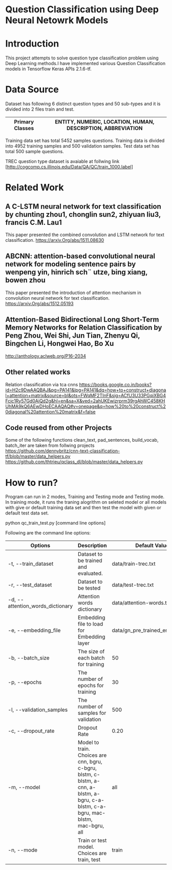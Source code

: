 # Question Classification using Deep Neural Netowrk Models

# Introduction

This project attempts to solve question type classification problem using Deep Learning methods.I have implemented various
Question Classification models in Tensorflow Keras APIs 2.1.6-tf.


# Data Source

Dataset has following 6 distinct question types and 50 sub-types and it is divided into 2 files train and test.

|Primary Classes| ENTITY, NUMERIC, LOCATION, HUMAN, DESCRIPTION, ABBREVIATION|
|---------------|------------------------------------------------------------|

Training data set has total 5452 samples questions. Training data is divided into 4952 training samples and 500 validation samples. Test data set has total 500 sample questions.
 
TREC question type dataset is avaiable at follwing link [http://cogcomp.cs.illinois.edu/Data/QA/QC/train_1000.label]

# Related Work

## A C-LSTM neural network for text classification by chunting zhou1, chonglin sun2, zhiyuan liu3, francis C.M. Lau1
This paper presented the combined convolution and LSTM network for text classification.
https://arxiv.Org/abs/1511.08630

## ABCNN: attention-based convolutional neural network for modeling sentence pairs by wenpeng yin, hinrich sch¨ utze, bing xiang, bowen zhou
This paper presented the introduction of attention mechanism in convolution neural network for text classification.
https://arxiv.Org/abs/1512.05193

## Attention-Based Bidirectional Long Short-Term Memory Networks for Relation Classification by Peng Zhou, Wei Shi, Jun Tian, Zhenyu Qi, Bingchen Li, Hongwei Hao, Bo Xu
http://anthology.aclweb.org/P16-2034

## Other related works
Relation classification via tca cnns 
https://books.google.co.in/books?id=H2c9DwAAQBAJ&pg=PA141&lpg=PA141&dq=how+to+construct+diagonal+attention+matrix&source=bl&ots=FWqMF2TInF&sig=ACfU3U33PGqiXBG4Fcjc1Ry57Gd0AiQd2g&hl=en&sa=X&ved=2ahUKEwizrprm39rgAhWC458KHUhMA9kQ6AEwDHoECAAQAQ#v=onepage&q=how%20to%20construct%20diagonal%20attention%20matrix&f=false

## Code reused from other Projects
Some of the following functions
clean_text, pad_sentences, build_vocab, batch_iter are taken from follwing
projects
https://github.com/dennybritz/cnn-text-classification-tf/blob/master/data_helpers.py
https://github.com/thtrieu/qclass_dl/blob/master/data_helpers.py

# How to run?
Program can run in 2 modes, Training and Testing mode and Testing mode. In training mode, it runs the traning alogrithm on seleted model or all models with give or default training data set and then test the model with given or default test data set.

python qc_train_test.py [command line options]

Following are the command line options:

|Options |Description |Default Value |
|--------|------------|--------|
|-t, --train_dataset |Dataset to be trained and evaluated.|data/train-trec.txt| 
|-r, --test_dataset |Dataset to be tested| data/test-trec.txt|
|-d, --attention_words_dictionary |Attention words dictionary |data/attention-words.txt|
|-e, --embedding_file |Embedding file to load for Embedding layer |data/gn_pre_trained_embeddings|
|-b, --batch_size| The size of each batch for training| 50|
|-p, --epochs |The number of epochs for training |30|
|-l, --validation_samples |The number of samples for validation |500|    
|-c, --dropout_rate |Dropout Rate |0.20|
|-m, --model |Model to train. Choices are cnn, bgru, c-bgru, blstm, c-blstm, a-cnn, a-blstm, a-bgru, c-a-blstm, c-a-bgru, mac-blstm, mac-bgru, all |all
|-n, --mode |Train or test model. Choices are train, test |train|


